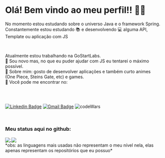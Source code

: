 # Olá! Bem vindo ao meu perfil!! 🎉🎊

No momento estou estudando sobre o universo Java e o framework Spring.
<br /> Constantemente estou estudando :books: e desenvolvendo :computer: alguma API, Template ou aplicação com JS

<br/>

Atualmente estou trabalhando na GoStartLabs.
<br/> :scroll: Sou novo mas, no que eu puder ajudar com JS eu tentarei o máximo possível.
<br/> :koala: Sobre mim: gosto de desenvolver aplicações e também curto animes (One Piece, Steins Gate, etc) e games.
<br/> :crystal_ball: Você pode me encontrar no:

<br/>
<br/> 

[![Linkedin Badge](https://img.shields.io/badge/-LinkedIn-blue?style=flat-square&logo=Linkedin&logoColor=white&link=https://br.linkedin.com/public-profile/in/brian-izaki-45b60b186)](https://br.linkedin.com/public-profile/in/brian-izaki-45b60b186)
[![Gmail Badge](https://img.shields.io/badge/-brian.izaki@gmail.com-c14438?style=flat-square&logo=Gmail&logoColor=white&color=dc413e&link=mailto:brian.izaki@gmail.com)](mailto:brian.izaki@gmail.com)
![codeWars](https://www.codewars.com/users/brian-izaki/badges/micro)


<br />

### Meu status aqui no github:

<a href="https://github.com/anuraghazra/github-readme-stats">
  <img align="center" src="https://github-readme-stats.vercel.app/api?username=brian-izaki&show_icons=true&theme=cobalt" /> 
</a>
<a href="https://github.com/anuraghazra/github-readme-stats">
  <img align="center" src="https://github-readme-stats.vercel.app/api/top-langs/?username=brian-izaki&layout=compact&theme=cobalt" /> 
</a>
<br />
*obs: as linguagens mais usadas não representam o meu nível nela, elas apenas representam os repositórios que eu possuo*

